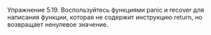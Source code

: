 Упражнение 5.19. Воспользуйтесь функциями panic и recover для написания функции, которая не содержит инструкцию return, но возвращает ненулевое значение.